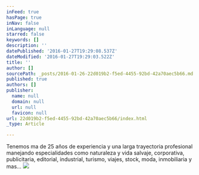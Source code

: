 ```yaml
---
inFeed: true
hasPage: true
inNav: false
inLanguage: null
starred: false
keywords: []
description: ''
datePublished: '2016-01-27T19:29:08.537Z'
dateModified: '2016-01-27T19:29:03.522Z'
title: ''
author: []
sourcePath: _posts/2016-01-26-22d019b2-f5ed-4455-92bd-42a70aec5b66.md
published: true
authors: []
publisher:
  name: null
  domain: null
  url: null
  favicon: null
url: 22d019b2-f5ed-4455-92bd-42a70aec5b66/index.html
_type: Article

---
```

Tenemos ma de 25 años de experiencia y una larga trayectoria profesional manejando especialidades como naturaleza y vida salvaje, corporativa, publicitaria, editorial, industrial, turismo, viajes, stock, moda, inmobiliaria y mas... ![](https://s3-us-west-2.amazonaws.com/the-grid-img/p/12d5684fe405319e8bbcde77ef78d17ac858a582.jpg)